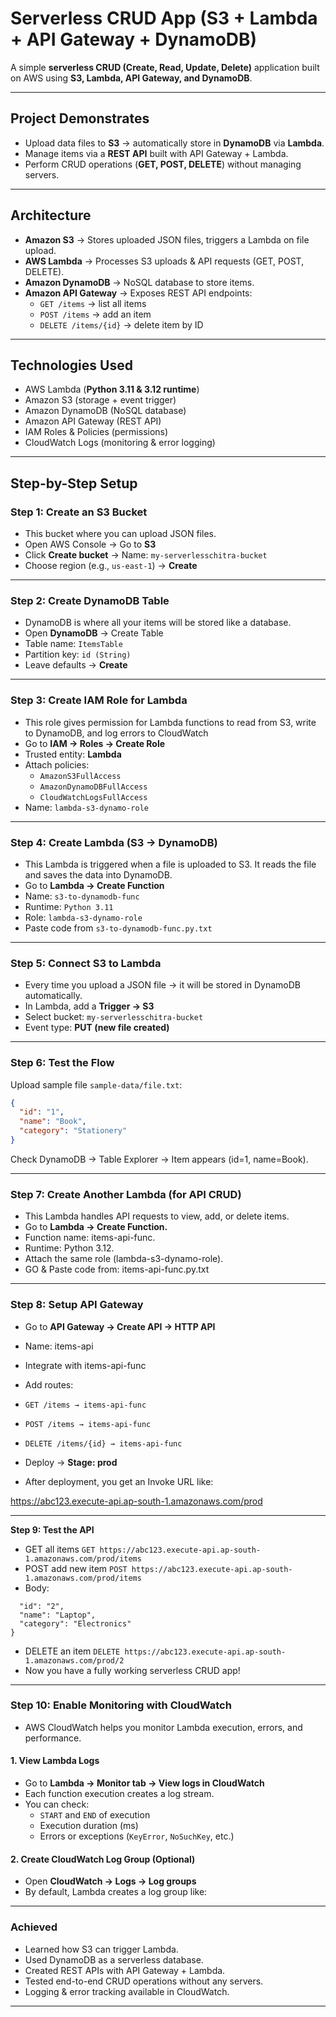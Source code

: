 #  Serverless CRUD App (S3 + Lambda + API Gateway + DynamoDB)

A simple **serverless CRUD (Create, Read, Update, Delete)** application built on AWS using **S3, Lambda, API Gateway, and DynamoDB**.

---

##  Project Demonstrates

-  Upload data files to **S3** → automatically store in **DynamoDB** via **Lambda**.  
-  Manage items via a **REST API** built with API Gateway + Lambda.  
-  Perform CRUD operations (**GET, POST, DELETE**) without managing servers.  

---

##  Architecture

- **Amazon S3** → Stores uploaded JSON files, triggers a Lambda on file upload.  
- **AWS Lambda** → Processes S3 uploads & API requests (GET, POST, DELETE).  
- **Amazon DynamoDB** → NoSQL database to store items.  
- **Amazon API Gateway** → Exposes REST API endpoints:  
  - `GET /items` → list all items  
  - `POST /items` → add an item  
  - `DELETE /items/{id}` → delete item by ID  

---

##  Technologies Used

- AWS Lambda (**Python 3.11 & 3.12 runtime**)  
- Amazon S3 (storage + event trigger)  
- Amazon DynamoDB (NoSQL database)  
- Amazon API Gateway (REST API)  
- IAM Roles & Policies (permissions)  
- CloudWatch Logs (monitoring & error logging)  

---

##  Step-by-Step Setup

###  Step 1: Create an S3 Bucket
- This bucket where you can upload JSON files.
- Open AWS Console → Go to **S3**  
- Click **Create bucket** → Name: `my-serverlesschitra-bucket`  
- Choose region (e.g., `us-east-1`) → **Create**  

---

###  Step 2: Create DynamoDB Table
- DynamoDB is where all your items will be stored like a database.
- Open **DynamoDB** → Create Table  
- Table name: `ItemsTable`  
- Partition key: `id (String)`  
- Leave defaults → **Create**  

---

###  Step 3: Create IAM Role for Lambda
- This role gives permission for Lambda functions to read from S3, write to DynamoDB, and log errors to CloudWatch
- Go to **IAM → Roles → Create Role**  
- Trusted entity: **Lambda**  
- Attach policies:  
  - `AmazonS3FullAccess`  
  - `AmazonDynamoDBFullAccess`  
  - `CloudWatchLogsFullAccess`  
- Name: `lambda-s3-dynamo-role`  

---

###  Step 4: Create Lambda (S3 → DynamoDB)
- This Lambda is triggered when a file is uploaded to S3. It reads the file and saves the data into DynamoDB.
- Go to **Lambda → Create Function**  
- Name: `s3-to-dynamodb-func`  
- Runtime: `Python 3.11`  
- Role: `lambda-s3-dynamo-role`  
- Paste code from `s3-to-dynamodb-func.py.txt`  

---

###  Step 5: Connect S3 to Lambda
- Every time you upload a JSON file → it will be stored in DynamoDB automatically.
- In Lambda, add a **Trigger → S3**  
- Select bucket: `my-serverlesschitra-bucket`  
- Event type: **PUT (new file created)**  

---

###  Step 6: Test the Flow
Upload sample file `sample-data/file.txt`:

```json
{
  "id": "1",
  "name": "Book",
  "category": "Stationery"
}
```
Check DynamoDB → Table Explorer → Item appears (id=1, name=Book).

---

### Step 7: Create Another Lambda (for API CRUD)
- This Lambda handles API requests to view, add, or delete items.
- Go to **Lambda → Create Function.**
- Function name: items-api-func.
- Runtime: Python 3.12.
- Attach the same role (lambda-s3-dynamo-role).
- GO & Paste code from: items-api-func.py.txt

---

### Step 8: Setup API Gateway

- Go to **API Gateway → Create API → HTTP API**
- Name: items-api
- Integrate with items-api-func
- Add routes:
 - `GET /items → items-api-func`
 - `POST /items → items-api-func`
 - `DELETE /items/{id} → items-api-func`
- Deploy → **Stage: prod**

- After deployment, you get an Invoke URL like:

https://abc123.execute-api.ap-south-1.amazonaws.com/prod

---

**Step 9: Test the API**
- GET all items
```GET https://abc123.execute-api.ap-south-1.amazonaws.com/prod/items```
- POST add new item
```POST https://abc123.execute-api.ap-south-1.amazonaws.com/prod/items```
- Body:
```{
  "id": "2",
  "name": "Laptop",
  "category": "Electronics"
}
```
- DELETE an item
```DELETE https://abc123.execute-api.ap-south-1.amazonaws.com/prod/2```
- Now you have a fully working serverless CRUD app!

---

### Step 10: Enable Monitoring with CloudWatch
- AWS CloudWatch helps you monitor Lambda execution, errors, and performance.

#### 1. View Lambda Logs
- Go to **Lambda → Monitor tab → View logs in CloudWatch**  
- Each function execution creates a log stream.  
- You can check:  
  -  `START` and `END` of execution  
  -  Execution duration (ms)  
  -  Errors or exceptions (`KeyError`, `NoSuchKey`, etc.)

#### 2. Create CloudWatch Log Group (Optional)
- Open **CloudWatch → Logs → Log groups**  
- By default, Lambda creates a log group like:  

---

### Achieved
- Learned how S3 can trigger Lambda.
- Used DynamoDB as a serverless database.
- Created REST APIs with API Gateway + Lambda.
- Tested end-to-end CRUD operations without any servers.
- Logging & error tracking available in CloudWatch.

---
